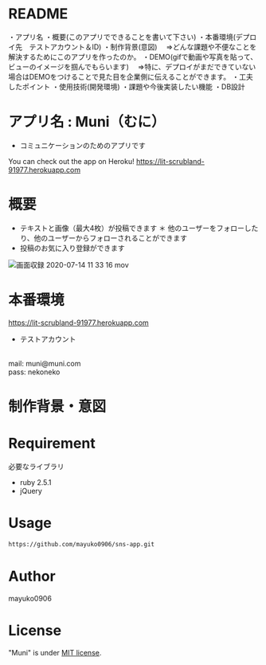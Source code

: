 # README

・アプリ名
・概要(このアプリでできることを書いて下さい)
・本番環境(デプロイ先　テストアカウント＆ID)
・制作背景(意図)
　⇒どんな課題や不便なことを解決するためにこのアプリを作ったのか。
・DEMO(gifで動画や写真を貼って、ビューのイメージを掴んでもらいます)
　⇒特に、デプロイがまだできていない場合はDEMOをつけることで見た目を企業側に伝えることができます。
・工夫したポイント
・使用技術(開発環境)
・課題や今後実装したい機能
・DB設計

# アプリ名 : Muni（むに）

* コミュニケーションのためのアプリです

You can check out the app on Heroku!
https://lit-scrubland-91977.herokuapp.com
 
# 概要

* テキストと画像（最大4枚）が投稿できます
＊ 他のユーザーをフォローしたり、他のユーザーからフォローされることができます
* 投稿のお気に入り登録ができます

![画面収録 2020-07-14 11 33 16 mov](https://user-images.githubusercontent.com/64821510/87378434-bf30d100-c5c8-11ea-862e-272776105201.gif)

# 本番環境
https://lit-scrubland-91977.herokuapp.com

* テストアカウント
<br>
mail: muni@muni.com
<br>
pass: nekoneko

# 制作背景・意図




# Requirement
 
必要なライブラリ
* ruby 2.5.1
* jQuery

 
# Usage

```bash
https://github.com/mayuko0906/sns-app.git
```
 

# Author
 
mayuko0906

 
# License
"Muni" is under [MIT license](https://en.wikipedia.org/wiki/MIT_License).

